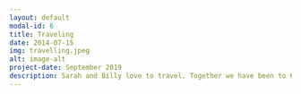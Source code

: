 ```yaml
---
layout: default
modal-id: 6
title: Traveling
date: 2014-07-15
img: travelling.jpeg
alt: image-alt
project-date: September 2019
description: Sarah and Billy love to travel. Together we have been to 6 countries, countless states, and our annual trip to Hilton Head each summer with Billy (and sometimes Sarah's) family.
---
```

